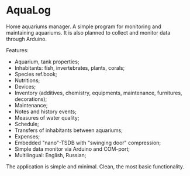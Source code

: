 # AquaLog

Home aquariums manager. A simple program for monitoring and maintaining aquariums.
It is also planned to collect and monitor data through Arduino. 

Features:
- Aquarium, tank properties;
- Inhabitants: fish, invertebrates, plants, corals;
- Species ref.book;
- Nutritions;
- Devices;
- Inventory (additives, chemistry, equipments, maintenance, furnitures, decorations);
- Maintenance;
- Notes and history events;
- Measures of water quality;
- Schedule;
- Transfers of inhabitants between aquariums;
- Expenses;
- Embedded "nano"-TSDB with "swinging door" compression;
- Simple data monitor via Arduino and COM-port;
- Multilingual: English, Russian;

The application is simple and minimal. Clean, the most basic functionality.
